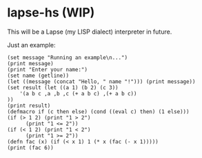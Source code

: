 # lapse-hs (WIP)
This will be a Lapse (my LISP dialect) interpreter in future.

Just an example:
```lapse
(set message "Running an example\n...")
(print message)
(print "Enter your name:")
(set name (getline))
(let ((message (concat "Hello, " name "!"))) (print message))
(set result (let ((a 1) (b 2) (c 3))
	'(a b c ,a ,b ,c (+ a b c) ,(+ a b c))
))
(print result)
(defmacro if (c then else) (cond ((eval c) then) (1 else)))
(if (> 1 2) (print "1 > 2")
	  (print "1 <= 2"))
(if (< 1 2) (print "1 < 2")
	  (print "1 >= 2"))
(defn fac (x) (if (< x 1) 1 (* x (fac (- x 1)))))
(print (fac 6))
```
